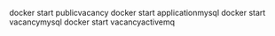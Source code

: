 


docker start publicvacancy
docker start applicationmysql
docker start vacancymysql
docker start vacancyactivemq